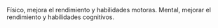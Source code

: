 Físico, mejora el rendimiento y habilidades motoras.
Mental, mejorar el rendimiento y habilidades cognitivos.